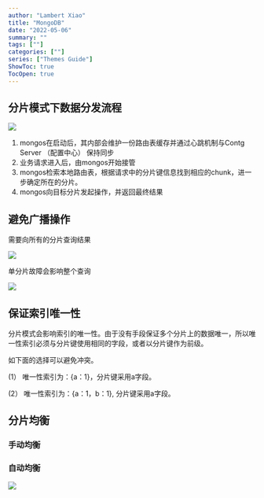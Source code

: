 ```yaml
---
author: "Lambert Xiao"
title: "MongoDB"
date: "2022-05-06"
summary: ""
tags: [""]
categories: [""]
series: ["Themes Guide"]
ShowToc: true
TocOpen: true
---
```


## 分片模式下数据分发流程

![](../1.png)

1. mongos在启动后，其内部会维护一份路由表缓存并通过心跳机制与Contg Server （配置中心） 保持同步
2. 业务请求进入后，由mongos开始接管
3. mongos检索本地路由表，根据请求中的分片键信息找到相应的chunk，进一步确定所在的分片。
4. mongos向目标分片发起操作，并返回最终结果

## 避免广播操作

需要向所有的分片查询结果

![](../2.png)

单分片故障会影响整个查询

![](../3.png)

## 保证索引唯一性

分片模式会影响索引的唯一性。由于没有手段保证多个分片上的数据唯一，所以唯一性索引必须与分片键使用相同的字段，或者以分片键作为前级。

如下面的选择可以避免冲突。

(1） 唯一性索引为：{a：1}，分片键采用a字段。

(2） 唯一性索引为：{a：1，b：1}, 分片键采用a字段。

## 分片均衡

### 手动均衡

### 自动均衡

![](../4.png)
